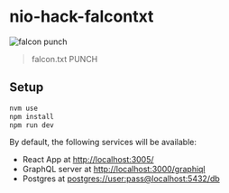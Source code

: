 # nio-hack-falcontxt

![falcon punch](https://i.redd.it/vjm9k4sbco951.png)
> falcon.txt PUNCH

## Setup

```sh
nvm use
npm install
npm run dev
```

By default, the following services will be available:

- React App at <http://localhost:3005/>
- GraphQL server at <http://localhost:3000/graphiql>
- Postgres at <postgres://user:pass@localhost:5432/db>
